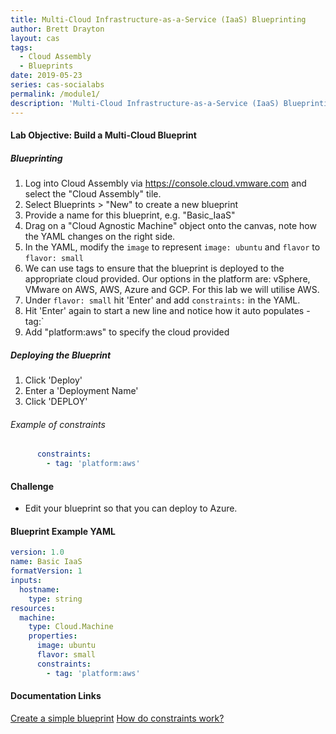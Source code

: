 ```yaml
---
title: Multi-Cloud Infrastructure-as-a-Service (IaaS) Blueprinting
author: Brett Drayton
layout: cas
tags:
  - Cloud Assembly
  - Blueprints
date: 2019-05-23
series: cas-socialabs
permalink: /module1/
description: 'Multi-Cloud Infrastructure-as-a-Service (IaaS) Blueprinting'
---
```


#### Lab Objective: Build a Multi-Cloud Blueprint

##### Blueprinting
1.  Log into Cloud Assembly via <https://console.cloud.vmware.com> and select the "Cloud Assembly" tile.
2.  Select Blueprints > "New" to create a new blueprint
3.  Provide a name for this blueprint, e.g. "Basic_IaaS"
4.  Drag on a "Cloud Agnostic Machine" object onto the canvas, note how the YAML changes on the right side.
5.  In the YAML, modify the `image` to represent `image: ubuntu` and `flavor` to `flavor: small`
6.  We can use tags to ensure that the blueprint is deployed to the appropriate cloud provided. Our options in the platform are: vSphere, VMware on AWS, AWS, Azure and GCP. For this lab we will utilise AWS.
7.  Under `flavor: small` hit 'Enter' and add `constraints:` in the YAML.
8.  Hit 'Enter' again to start a new line and notice how it auto populates - tag:`
9.  Add "platform:aws" to specify the cloud provided

##### Deploying the Blueprint
1.  Click 'Deploy'
2.  Enter a 'Deployment Name'
3.  Click 'DEPLOY'

###### Example of constraints
````yaml
      constraints:
        - tag: 'platform:aws'
````

#### Challenge
-   Edit your blueprint so that you can deploy to Azure.

#### Blueprint Example YAML
```yaml
version: 1.0
name: Basic IaaS
formatVersion: 1
inputs:
  hostname:
    type: string
resources:
  machine:
    type: Cloud.Machine
    properties:
      image: ubuntu
      flavor: small
      constraints:
        - tag: 'platform:aws'
```

#### Documentation Links
[Create a simple blueprint](https://docs.vmware.com/en/VMware-Cloud-Assembly/services/Using-and-Managing/GUID-1EE72CCE-A871-4E63-88E5-30C12246BBBF.html)
[How do constraints work?](https://docs.vmware.com/en/VMware-Cloud-Assembly/services/Using-and-Managing/GUID-C8C335F4-9623-401C-825E-6F5B2B3C6507.html)
